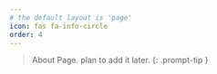 ```yaml
---
# the default layout is 'page'
icon: fas fa-info-circle
order: 4
---
```


> About Page. plan to add it later.
{: .prompt-tip }
